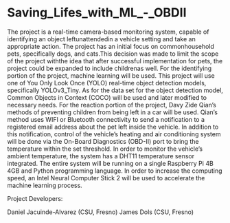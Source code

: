 # Saving_Lifes_with_ML_-_OBDII


The  project is a real-time camera-based  monitoring system, capable of identifying an object leftunattendedin a vehicle setting and take an appropriate action. The project has an initial focus on commonhousehold pets, specifically dogs, and cats.This decision was made to limit the scope of the project withthe idea that after successful implementation for pets, the project could be expanded to include childrenas  well. For the  identifying  portion of the project, machine  learning will be used. This  project will use one of You Only Look Once (YOLO) real-time object detection models, specifically YOLOv3_Tiny. As for the data set for the object detection model, Common Objects in Context (COCO) will be used and later modified to necessary needs. For the reaction portion of the project, Davy Zide Qian’s methods of preventing children from being left in a car will be used.  Qian’s method uses WIFI or Bluetooth connectivity to send a  notification to a registered email address about the pet left inside the vehicle.  In addition to this notification, control of the vehicle’s heating and air conditioning system will be done via the On-Board Diagnostics (OBD-II) port to bring the temperature  within  the set threshold. In order to monitor the vehicle’s ambient temperature, the system has a DHT11  temperature  sensor  integrated. The entire system will be running on a single Raspberry Pi 4B 4GB and Python programming language. In order to increase the computing speed, an Intel Neural Computer Stick 2 will be used to accelerate the machine learning process.

Project Developers:

Daniel Jacuinde-Alvarez (CSU, Fresno)
James Dols (CSU, Fresno)
